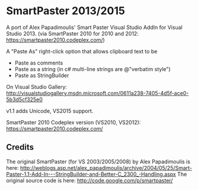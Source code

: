 # SmartPaster 2013/2015

A port of Alex Papadimoulis' Smart Paster Visual Studio AddIn for Visual Studio 2013.
(via SmartPaster 2010 for 2010 and 2012: https://smartpaster2010.codeplex.com/)

A "Paste As" right-click option that allows clipboard text to be

* Paste as comments
* Paste as a string (in c# multi-line strings are @"verbatim style")
* Paste as StringBuilder

On Visual Studio Gallery:
http://visualstudiogallery.msdn.microsoft.com/0611a238-7405-4d5f-ace0-5b3d5cf325e0

v1.1 adds Unicode, VS2015 support.

SmartPaster 2010 Codeplex version (VS2010, VS2012):
https://smartpaster2010.codeplex.com/

## Credits

The original SmartPaster (for VS 2003/2005/2008) by Alex Papadimoulis is here: http://weblogs.asp.net/alex_papadimoulis/archive/2004/05/25/Smart-Paster-1.1-Add-In---StringBuilder-and-Better-C_2300_-Handling.aspx
The original source code is here: http://code.google.com/p/smartpaster/